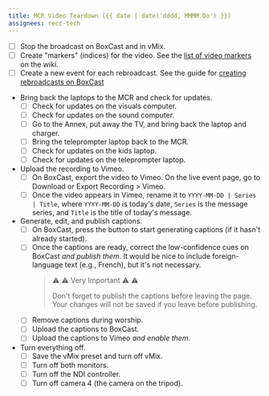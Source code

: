 ```yaml
---
title: MCR Video Teardown ({{ date | date('dddd, MMMM Do') }})
assignees: recc-tech
---
```


- [ ] Stop the broadcast on BoxCast and in vMix.
- [ ] Create "markers" (indices) for the video. See the [list of video markers](https://github.com/recc-tech/tech/wiki/Video-Markers) on the wiki.
- [ ] Create a new event for each rebroadcast. See the guide for [creating rebroadcasts on BoxCast](https://github.com/recc-tech/tech/wiki/Creating-Rebroadcasts-on-BoxCast)
- Bring back the laptops to the MCR and check for updates.
    - [ ] Check for updates on the visuals computer.
    - [ ] Check for updates on the sound computer.
    - [ ] Go to the Annex, put away the TV, and bring back the laptop and charger.
    - [ ] Bring the teleprompter laptop back to the MCR.
    - [ ] Check for updates on the kids laptop.
    - [ ] Check for updates on the teleprompter laptop.
- Upload the recording to Vimeo.
    - [ ] On BoxCast, export the video to Vimeo. On the live event page, go to Download or Export Recording > Vimeo.
    - [ ] Once the video appears in Vimeo, rename it to `YYYY-MM-DD | Series | Title`, where `YYYY-MM-DD` is today's date, `Series` is the message series, and `Title` is the title of today's message.
- Generate, edit, and publish captions.
    - [ ] On BoxCast, press the button to start generating captions (if it hasn't already started).
    - [ ] Once the captions are ready, correct the low-confidence cues on BoxCast _and publish them_. It would be nice to include foreign-language text (e.g., French), but it's not necessary.
        > :warning: :warning: Very Important :warning: :warning:
        >
        > Don't forget to publish the captions before leaving the page. Your changes will not be saved if you leave before publishing.
    - [ ] Remove captions during worship.
    - [ ] Upload the captions to BoxCast.
    - [ ] Upload the captions to Vimeo _and enable them_.
- Turn everything off.
    - [ ] Save the vMix preset and turn off vMix.
    - [ ] Turn off both monitors.
    - [ ] Turn off the NDI controller.
    - [ ] Turn off camera 4 (the camera on the tripod).
